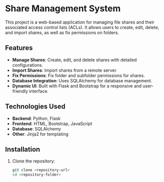 # Share Management System

This project is a web-based application for managing file shares and their associated access control lists (ACLs). 
It allows users to create, edit, delete, and import shares, as well as fix permissions on folders.

## Features

- **Manage Shares**: Create, edit, and delete shares with detailed configurations.
- **Import Shares**: Import shares from a remote server.
- **Fix Permissions**: Fix folder and subfolder permissions for shares.
- **Database Integration**: Uses SQLAlchemy for database management.
- **Dynamic UI**: Built with Flask and Bootstrap for a responsive and user-friendly interface.

## Technologies Used

- **Backend**: Python, Flask
- **Frontend**: HTML, Bootstrap, JavaScript
- **Database**: SQLAlchemy
- **Other**: Jinja2 for templating

## Installation

1. Clone the repository:
   ```bash
   git clone <repository-url>
   cd <repository-folder>